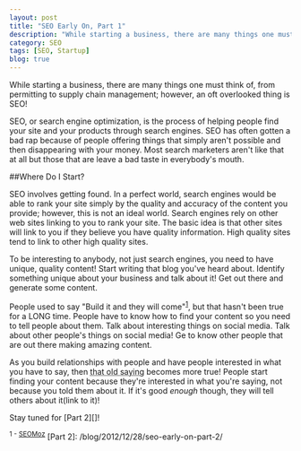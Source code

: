 ```yaml
---
layout: post
title: "SEO Early On, Part 1"
description: "While starting a business, there are many things one must think of, from permitting to supply chain management; however, an oft overlooked thing is SEO!"
category: SEO
tags: [SEO, Startup]
blog: true
---
```


While starting a business, there are many things one must think of, from permitting to supply chain management; however, an oft overlooked thing is SEO!

SEO, or search engine optimization, is the process of helping people find your site and your products through search engines.  SEO has often gotten a bad rap because of people offering things that simply aren't possible and then disappearing with your money.  Most search marketers aren't like that at all but those that are leave a bad taste in everybody's mouth.

##Where Do I Start?

SEO involves getting found.  In a perfect world, search engines would be able to rank your site simply by the quality and accuracy of the content you provide; however, this is not an ideal world.  Search engines rely on other web sites linking to you to rank your site.  The basic idea is that other sites will link to you if they believe you have quality information.  High quality sites tend to link to other high quality sites.

To be interesting to anybody, not just search engines, you need to have unique, quality content!  Start writing that blog you've heard about.  Identify something unique about your business and talk about it!  Get out there and generate some content.

People used to say "Build it and they will come"<sup><a href="#1">1</a></sup>, but that hasn't been true for a LONG time.  People have to know how to find your content so you need to tell people about them.  Talk about interesting things on social media.  Talk about other people's things on social media!  Ge to know other people that are out there making amazing content.

As you build relationships with people and have people interested in what you have to say, then <abbr style="text-transform: none" title="Build it and they will come!">that old saying</abbr> becomes more true!  People start finding your content because they're interested in what you're saying, not because you told them about it.  If it's good *enough* though, they will tell others about it(link to it)!

Stay tuned for [Part 2][]!

<sup><a id="1">1</a> - <a href="http://www.seomoz.org/blog/8-tips-to-get-domain-diversity-with-the-anchor-text-you-want">SEOMoz</a></sup>
[Part 2]: /blog/2012/12/28/seo-early-on-part-2/